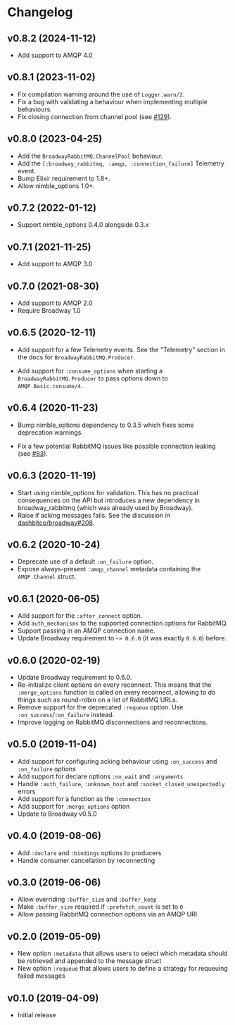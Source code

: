 # Changelog

## v0.8.2 (2024-11-12)

  * Add support to AMQP 4.0

## v0.8.1 (2023-11-02)

  * Fix compilation warning around the use of `Logger.warn/2`.
  * Fix a bug with validating a behaviour when implementing multiple behaviours.
  * Fix closing connection from channel pool (see [#129](https://github.com/dashbitco/broadway_rabbitmq/pull/129)).

## v0.8.0 (2023-04-25)

  * Add the `BroadwayRabbitMQ.ChannelPool` behaviour.
  * Add the `[:broadway_rabbitmq, :amqp, :connection_failure]` Telemetry event.
  * Bump Elixir requirement to 1.8+.
  * Allow nimble_options 1.0+.

## v0.7.2 (2022-01-12)

  * Support nimble_options 0.4.0 alongside 0.3.x

## v0.7.1 (2021-11-25)

  * Add support to AMQP 3.0

## v0.7.0 (2021-08-30)

  * Add support to AMQP 2.0
  * Require Broadway 1.0

## v0.6.5 (2020-12-11)

  * Add support for a few Telemetry events. See the "Telemetry" section
    in the docs for `BroadwayRabbitMQ.Producer`.

  * Add support for `:consume_options` when starting a
    `BroadwayRabbitMQ.Producer` to pass options down to `AMQP.Basic.consume/4`.

## v0.6.4 (2020-11-23)

  * Bump nimble_options dependency to 0.3.5 which fixes some deprecation
    warnings.

  * Fix a few potential RabbitMQ issues like possible connection leaking (see
    [#83](https://github.com/dashbitco/broadway_rabbitmq/pull/83)).

## v0.6.3 (2020-11-19)

  * Start using nimble_options for validation. This has no practical
    consequences on the API but introduces a new dependency in broadway_rabbitmq
    (which was already used by Broadway).
  * Raise if acking messages fails. See the discussion in
    [dashbitco/broadway#208](https://github.com/dashbitco/broadway/issues/208).

## v0.6.2 (2020-10-24)

  * Deprecate use of a default `:on_failure` option.
  * Expose always-present `:amqp_channel` metadata containing the `AMQP.Channel`
    struct.

## v0.6.1 (2020-06-05)

  * Add support for the `:after_connect` option.
  * Add `auth_mechanisms` to the supported connection options for RabbitMQ.
  * Support passing in an AMQP connection name.
  * Update Broadway requirement to `~> 0.6.0` (it was exactly `0.6.0`) before.

## v0.6.0 (2020-02-19)

  * Update Broadway requirement to 0.6.0.
  * Re-initialize client options on every reconnect. This means that the `:merge_options`
    function is called on every reconnect, allowing to do things such as round-robin
    on a list of RabbitMQ URLs.
  * Remove support for the deprecated `:requeue` option. Use `:on_success`/`:on_failure`
    instead.
  * Improve logging on RabbitMQ disconnections and reconnections.

## v0.5.0 (2019-11-04)

  * Add support for configuring acking behaviour using `:on_success` and `:on_failure` options
  * Add support for declare options `:no_wait` and `:arguments`
  * Handle `:auth_failure`, `:unknown_host` and `:socket_closed_unexpectedly` errors
  * Add support for a function as the `:connection`
  * Add support for `:merge_options` option
  * Update to Broadway v0.5.0

## v0.4.0 (2019-08-06)

  * Add `:declare` and `:bindings` options to producers
  * Handle consumer cancellation by reconnecting

## v0.3.0 (2019-06-06)

  * Allow overriding `:buffer_size` and `:buffer_keep`
  * Make `:buffer_size` required if `:prefetch_count` is set to `0`
  * Allow passing RabbitMQ connection options via an AMQP URI

## v0.2.0 (2019-05-09)

  * New option `:metadata` that allows users to select which metadata should be retrieved
    and appended to the message struct
  * New option `:requeue` that allows users to define a strategy for requeuing failed messages

## v0.1.0 (2019-04-09)

* Initial release
